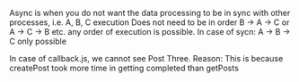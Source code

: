 Async is when you do not want the data processing to be in sync with other processes, i.e. A, B, C execution
Does not need to be in order
B -> A -> C or A -> C -> B etc. any order of execution is possible.
In case of sycn: A -> B -> C only possible

In case of callback.js, we cannot see Post Three. 
Reason: This is because createPost took more time in getting completed than getPosts